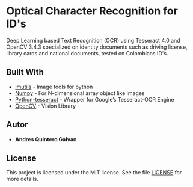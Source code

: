 # Optical Character Recognition for ID's
Deep Learning based Text Recognition (OCR) using Tesseract 4.0 and OpenCV 3.4.3 specialized on identity documents such as driving license, library cards and national documents, tested on Colombians ID's. 

## Built With

* [Imutils](https://pypi.org/project/imutils/) - Image tools for python
* [Numpy](https://www.numpy.org/) - For N-dimensional array object like images
* [Python-tesseract](https://pypi.org/project/pytesseract/) - Wrapper for Google’s Tesseract-OCR Engine
* [OpenCV](https://opencv.org/) - Vision Library

## Autor

* **Andres Quintero Galvan**


## License

This project is licensed under the MIT license. See the file [LICENSE](LICENSE) for more details.
